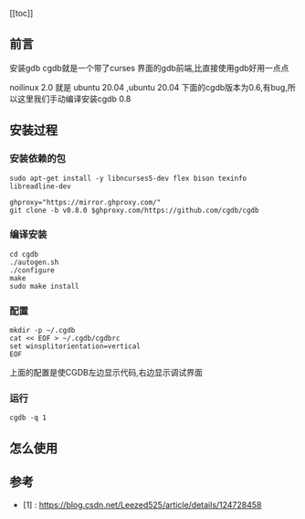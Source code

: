
[[toc]]

## 前言

安装gdb
cgdb就是一个带了curses 界面的gdb前端,比直接使用gdb好用一点点

noilinux 2.0 就是 ubuntu 20.04 ,ubuntu 20.04 下面的cgdb版本为0.6,有bug,所以这里我们手动编译安装cgdb 0.8

## 安装过程

### 安装依赖的包
```
sudo apt-get install -y libncurses5-dev flex bison texinfo libreadline-dev
```
```
ghproxy="https://mirror.ghproxy.com/"
git clone -b v0.8.0 $ghproxy.com/https://github.com/cgdb/cgdb
```
### 编译安装
```
cd cgdb
./autogen.sh
./configure
make
sudo make install
```

### 配置

```
mkdir -p ~/.cgdb
cat << EOF > ~/.cgdb/cgdbrc
set winsplitorientation=vertical
EOF
```

上面的配置是使CGDB左边显示代码,右边显示调试界面


### 运行

```
cgdb -q 1
```

## 怎么使用

## 参考

- [1] : https://blog.csdn.net/Leezed525/article/details/124728458
